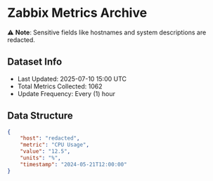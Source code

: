 # Zabbix Metrics Archive

⚠️ **Note**: Sensitive fields like hostnames and system descriptions are redacted.

## Dataset Info
- Last Updated: 2025-07-10 15:00 UTC
- Total Metrics Collected: 1062
- Update Frequency: Every (1) hour

## Data Structure
```json
{
    "host": "redacted",
    "metric": "CPU Usage",
    "value": "12.5",
    "units": "%",
    "timestamp": "2024-05-21T12:00:00"
}
```

